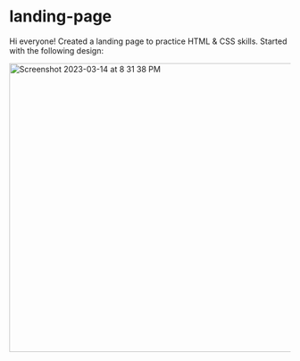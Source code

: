 # landing-page

Hi everyone! Created a landing page to practice HTML & CSS skills. Started with the following design:

<img width="517" alt="Screenshot 2023-03-14 at 8 31 38 PM" src="https://user-images.githubusercontent.com/54460153/225172763-5a042391-5bdc-421e-a90a-44f1776186a1.png">
